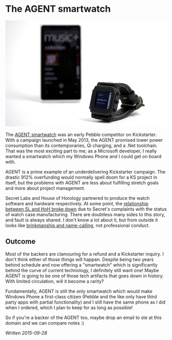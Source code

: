 # The AGENT smartwatch

![AGENT watch connected to Windows Phone music app](./posts/agent/agent-watch.jpg)

The [AGENT smartwatch][1] was an early Pebble competitor on Kickstarter. With a campaign launched in May 2013, the AGENT promised lower power consumption than its contemporaries, Qi charging, and a .Net toolchain. That was the most exciting part to me; as a Microsoft developer, I really wanted a smartwatch which my Windows Phone and I could get on board with.

AGENT is a prime example of an underdelivering Kickstarter campaign. The drastic 912% overfunding would normally spell doom for a KS project in itself, but the problems with AGENT are less about fulfilling stretch goals and more about project management.

Secret Labs and House of Horology partnered to produce the watch software and hardware respectively. At some point, the [relationship between SL and HoH broke down][2] due to Secret's complaints with the status of watch case manufacturing. There are doubtless many sides to this story, and fault is always shared. I don't know a lot about it, but from outside it looks like [brinkmanship and name-calling][3], not professional conduct.

## Outcome

Most of the backers are clamouring for a refund and a Kickstarter inquiry. I don't think either of those things will happen. Despite being two years behind schedule and now offering a "smartwatch" which is significantly behind the curve of current technology, I definitely still want one! Maybe AGENT is going to be one of those tech artifacts that goes down in history. With limited circulation, will it become a rarity?

Fundamentally, AGENT is still the only smartwatch which would make Windows Phone a first-class citizen (Pebble and the like only have third party apps with partial functionality) and I still have the same phone as I did when I ordered, which I plan to keep for as long as possible!

So if you're a backer of the AGENT too, maybe drop an email to ste at this domain and we can compare notes :)

*Written 2015-09-28*

[1]: https://www.kickstarter.com/projects/secretlabs/agent-the-worlds-smartest-watch/description
[2]: https://www.kickstarter.com/projects/secretlabs/agent-the-worlds-smartest-watch/posts/1250494
[3]: https://www.kickstarter.com/projects/secretlabs/agent-the-worlds-smartest-watch/comments?cursor=10034486#comment-10034485
